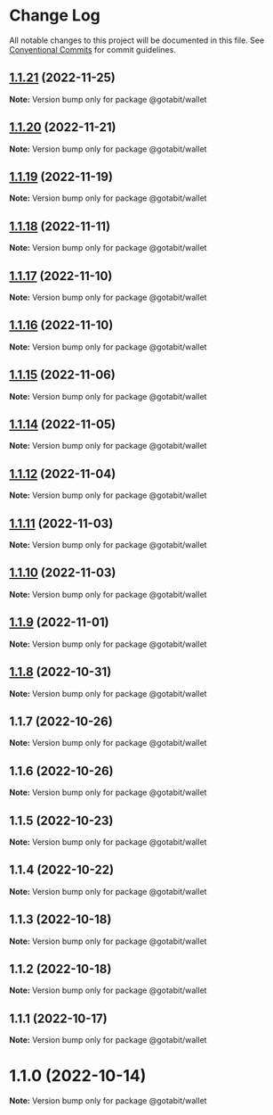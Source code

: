 # Change Log

All notable changes to this project will be documented in this file.
See [Conventional Commits](https://conventionalcommits.org) for commit guidelines.

## [1.1.21](https://github.com/gotabit/sdk-ts/compare/@gotabit/wallet@1.1.20...@gotabit/wallet@1.1.21) (2022-11-25)

**Note:** Version bump only for package @gotabit/wallet

## [1.1.20](https://github.com/gotabit/sdk-ts/compare/@gotabit/wallet@1.1.19...@gotabit/wallet@1.1.20) (2022-11-21)

**Note:** Version bump only for package @gotabit/wallet

## [1.1.19](https://github.com/gotabit/sdk-ts/compare/@gotabit/wallet@1.1.18...@gotabit/wallet@1.1.19) (2022-11-19)

**Note:** Version bump only for package @gotabit/wallet

## [1.1.18](https://github.com/gotabit/sdk-ts/compare/@gotabit/wallet@1.1.17...@gotabit/wallet@1.1.18) (2022-11-11)

**Note:** Version bump only for package @gotabit/wallet

## [1.1.17](https://github.com/gotabit/sdk-ts/compare/@gotabit/wallet@1.1.16...@gotabit/wallet@1.1.17) (2022-11-10)

**Note:** Version bump only for package @gotabit/wallet

## [1.1.16](https://github.com/gotabit/sdk-ts/compare/@gotabit/wallet@1.1.15...@gotabit/wallet@1.1.16) (2022-11-10)

**Note:** Version bump only for package @gotabit/wallet

## [1.1.15](https://github.com/gotabit/sdk-ts/compare/@gotabit/wallet@1.1.14...@gotabit/wallet@1.1.15) (2022-11-06)

**Note:** Version bump only for package @gotabit/wallet

## [1.1.14](https://github.com/gotabit/sdk-ts/compare/@gotabit/wallet@1.1.12...@gotabit/wallet@1.1.14) (2022-11-05)

**Note:** Version bump only for package @gotabit/wallet

## [1.1.12](https://github.com/gotabit/sdk-ts/compare/@gotabit/wallet@1.1.11...@gotabit/wallet@1.1.12) (2022-11-04)

**Note:** Version bump only for package @gotabit/wallet

## [1.1.11](https://github.com/gotabit/sdk-ts/compare/@gotabit/wallet@1.1.10...@gotabit/wallet@1.1.11) (2022-11-03)

**Note:** Version bump only for package @gotabit/wallet

## [1.1.10](https://github.com/gotabit/sdk-ts/compare/@gotabit/wallet@1.1.9...@gotabit/wallet@1.1.10) (2022-11-03)

**Note:** Version bump only for package @gotabit/wallet

## [1.1.9](https://github.com/gotabit/sdk-ts/compare/@gotabit/wallet@1.1.7...@gotabit/wallet@1.1.9) (2022-11-01)

**Note:** Version bump only for package @gotabit/wallet

## [1.1.8](https://github.com/gotabit/sdk-ts/compare/@gotabit/wallet@1.1.7...@gotabit/wallet@1.1.8) (2022-10-31)

**Note:** Version bump only for package @gotabit/wallet

## 1.1.7 (2022-10-26)

**Note:** Version bump only for package @gotabit/wallet

## 1.1.6 (2022-10-26)

**Note:** Version bump only for package @gotabit/wallet

## 1.1.5 (2022-10-23)

**Note:** Version bump only for package @gotabit/wallet

## 1.1.4 (2022-10-22)

**Note:** Version bump only for package @gotabit/wallet

## 1.1.3 (2022-10-18)

**Note:** Version bump only for package @gotabit/wallet

## 1.1.2 (2022-10-18)

**Note:** Version bump only for package @gotabit/wallet

## 1.1.1 (2022-10-17)

**Note:** Version bump only for package @gotabit/wallet

# 1.1.0 (2022-10-14)

**Note:** Version bump only for package @gotabit/wallet
